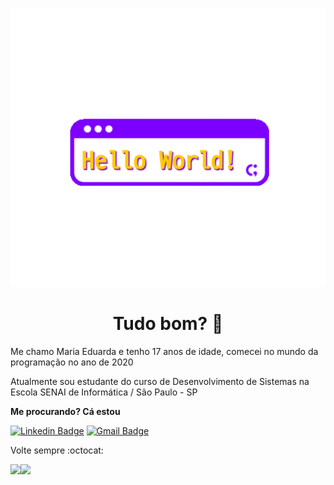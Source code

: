 <p align="center"><img src="https://github.com/MaduSilva/MaduSilva/blob/master/helloword.gif" alt="Hello World!" width="550"/></p>

<h1 align = "center">Tudo bom? 🙋</h1>

<p> Me chamo Maria Eduarda e tenho 17 anos de idade, comecei no mundo da programação no ano de 2020</p>
<p>Atualmente sou estudante do curso de Desenvolvimento de Sistemas na Escola SENAI de Informática / São Paulo - SP</p>


<p><b>Me procurando? Cá estou</p></b>

[![Linkedin Badge](https://img.shields.io/badge/-Madudev-blue?style=flat-square&logo=Linkedin&logoColor=white&link=https://www.linkedin.com/in/madudev)](https://www.linkedin.com/in/madudev)
[![Gmail Badge](https://img.shields.io/badge/-eumadu.silva@gmail.com-c14438?style=flat-square&logo=Gmail&logoColor=white&link=mailto:eumadu.silva@gmail.com)](mailto:eumadu.silva@gmail.com)


Volte sempre :octocat:

<a href="https://github.com/MaduSilva/github-readme-stats">
  <img align="left" src="https://github-readme-stats.vercel.app/api?username=MaduSilva&show_icons=true" />
</a>
<a href="https://github.com/MaduSilva/convoychat">
  <img align="left" src="https://github-readme-stats.vercel.app/api/top-langs/?username=MaduSilva" />
</a>

